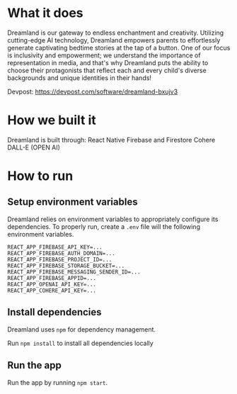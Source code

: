 # What it does

Dreamland is our gateway to endless enchantment and creativity. Utilizing cutting-edge AI technology, Dreamland empowers parents to effortlessly generate captivating bedtime stories at the tap of a button. One of our focus is inclusivity and empowerment; we understand the importance of representation in media, and that's why Dreamland puts the ability to choose their protagonists that reflect each and every child's diverse backgrounds and unique identities in their hands!

Devpost: https://devpost.com/software/dreamland-bxujv3

# How we built it

Dreamland is built through: React Native Firebase and Firestore Cohere DALL-E (OPEN AI)

# How to run

## Setup environment variables 

Dreamland relies on environment variables to appropriately configure its dependencies. To properly run, create a `.env` file will the following environment variables.

```
REACT_APP_FIREBASE_API_KEY=...
REACT_APP_FIREBASE_AUTH_DOMAIN=...
REACT_APP_FIREBASE_PROJECT_ID=...
REACT_APP_FIREBASE_STORAGE_BUCKET=...
REACT_APP_FIREBASE_MESSAGING_SENDER_ID=...
REACT_APP_FIREBASE_APPID=...
REACT_APP_OPENAI_API_KEY=...
REACT_APP_COHERE_API_KEY=...
```

## Install dependencies

Dreamland uses `npm` for dependency management.

Run `npm install` to install all dependencies locally

## Run the app

Run the app by running `npm start`.

